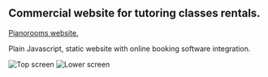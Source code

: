 ## Commercial website for tutoring classes rentals.

[Pianorooms website.](https://www.pianorooms.ru/)


Plain Javascript, static website with online booking software integration.

![Top screen](https://i.ibb.co/8rZqHWn/screem.png "Top screen")
![Lower screen](https://i.ibb.co/fVW2Dvx/screem-2.png "Lower screen")
